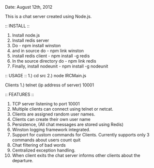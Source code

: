 Date: August 12th, 2012

This is a chat server created using Node.js.

:: INSTALL ::
1. Install node.js
2. Install redis server 
3. Do - npm install winston
4. and in source do - npm link winston
5. install redis client - npm install -g redis 
6. In the source directory do - npm link redis 
7. Finally, install nodeunit - npm install -g nodeunit

:: USAGE ::
1.) cd src
2.) node IRCMain.js

Clients 
1.) telnet (ip address of server) 10001

:: FEATURES ::
1) TCP server listening to port 10001
2) Multiple clients can connect using telnet or netcat.
3) Clients are assigned random user names.
4) Clients can create their own user name
5) Persistence, (All chat messages are stored using Redis)
6) Winston logging framework integrated.
7) Support for custom commands for Clients.
      Currently supports only 3 commands
        about
        users
        count
        quit
8) Chat filtering of bad words
9) Centralized exception handling.
10) When client exits the chat server informs other clients about the departure.

